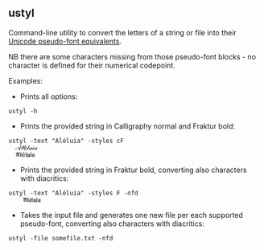ustyl
-----

Command-line utility to convert the letters of a string or file into their [Unicode pseudo-font equivalents](https://en.wikipedia.org/wiki/Mathematical_Alphanumeric_Symbols).

NB there are some characters missing from those pseudo-font blocks - no character is defined for their numerical codepoint.

Examples:

- Prints all options:

```
ustyl -h
```

- Prints the provided string in Calligraphy normal and Fraktur bold:

```
ustyl -text "Aléluia" -styles cF
  𝒜𝓁é𝓁𝓊𝒾𝒶
  𝕬𝖑é𝖑𝖚𝖎𝖆
```

- Prints the provided string in Fraktur bold, converting also characters with diacritics:

```
ustyl -text "Aléluia" -styles F -nfd
    𝕬𝖑𝖊́𝖑𝖚𝖎𝖆
```

- Takes the input file and generates one new file per each supported pseudo-font, converting also characters with diacritics:

```
ustyl -file somefile.txt -nfd
```
